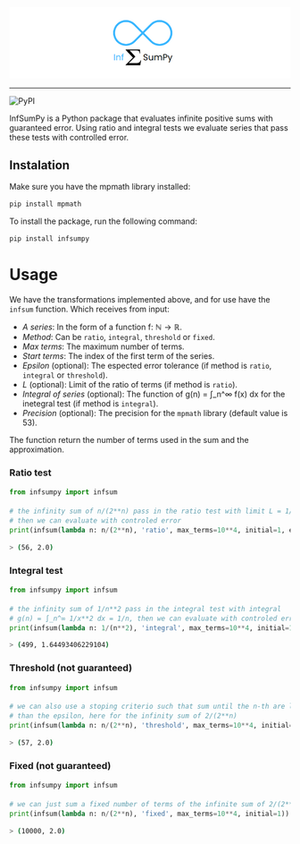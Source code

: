 ![InfSumPy Logo](https://github.com/wellington36/InfSumPy/raw/main/man/figures/logo_README.png)

--------------------------------------------------------------------------------
![PyPI](https://img.shields.io/pypi/v/InfSumPy?label=pypi%20package)

InfSumPy is a Python package that evaluates infinite positive sums with guaranteed error.
Using ratio and integral tests we evaluate series that pass these tests with controlled error.

## Instalation

Make sure you have the mpmath library installed:

```bash
pip install mpmath
```

To install the package, run the following command:

```bash
pip install infsumpy
```

# Usage
We have the transformations implemented above, and for use have the `infsum` function.
Which receives from input:

- _A series_: In the form of a function f: $\mathbb{N} \to \mathbb{R}$.
- _Method_: Can be `ratio`, `integral`, `threshold` or `fixed`.
- _Max terms_: The maximum number of terms.
- _Start terms_: The index of the first term of the series.
- _Epsilon_ (optional): The espected error tolerance (if method is `ratio`, `integral` or `threshold`).
- _L_ (optional): Limit of the ratio of terms (if method is `ratio`).
- _Integral of series_ (optional): The function of g(n) = ∫_n^∞ f(x) dx for the inetegral test (if method is `integral`).
- _Precision_ (optional): The precision for the `mpmath` library (default value is 53).

The function return the number of terms used in the sum and the approximation.

### Ratio test
```py
from infsumpy import infsum

# the infinity sum of n/(2**n) pass in the ratio test with limit L = 1/2,
# then we can evaluate with controled error
print(infsum(lambda n: n/(2**n), 'ratio', max_terms=10**4, initial=1, eps=2**(-52), L=1/2))
```

```bash
> (56, 2.0)
```

### Integral test
```py
from infsumpy import infsum

# the infinity sum of 1/n**2 pass in the integral test with integral
# g(n) = ∫_n^∞ 1/x**2 dx = 1/n, then we can evaluate with controled error
print(infsum(lambda n: 1/(n**2), 'integral', max_terms=10**4, initial=1, eps=10**(-3), g=lambda n: 1/n))
```

```bash
> (499, 1.64493406229104)
```

### Threshold (not guaranteed)
```py
from infsumpy import infsum

# we can also use a stoping criterio such that sum until the n-th are less
# than the epsilon, here for the infinity sum of 2/(2**n)
print(infsum(lambda n: n/(2**n), 'threshold', max_terms=10**4, initial=1, eps=2**(-52)))
```

```bash
> (57, 2.0)
```

### Fixed (not guaranteed)
```py
from infsumpy import infsum

# we can just sum a fixed number of terms of the infinite sum of 2/(2**n)
print(infsum(lambda n: n/(2**n), 'fixed', max_terms=10**4, initial=1))
```

```bash
> (10000, 2.0)
```
